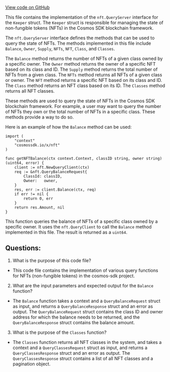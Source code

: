 [View code on GitHub](https://github.com/cosmos/cosmos-sdk/blob/main/x/nft/keeper/grpc_query.go)

This file contains the implementation of the `nft.QueryServer` interface for the `Keeper` struct. The `Keeper` struct is responsible for managing the state of non-fungible tokens (NFTs) in the Cosmos SDK blockchain framework. 

The `nft.QueryServer` interface defines the methods that can be used to query the state of NFTs. The methods implemented in this file include `Balance`, `Owner`, `Supply`, `NFTs`, `NFT`, `Class`, and `Classes`. 

The `Balance` method returns the number of NFTs of a given class owned by a specific owner. The `Owner` method returns the owner of a specific NFT based on its class and ID. The `Supply` method returns the total number of NFTs from a given class. The `NFTs` method returns all NFTs of a given class or owner. The `NFT` method returns a specific NFT based on its class and ID. The `Class` method returns an NFT class based on its ID. The `Classes` method returns all NFT classes.

These methods are used to query the state of NFTs in the Cosmos SDK blockchain framework. For example, a user may want to query the number of NFTs they own or the total number of NFTs in a specific class. These methods provide a way to do so. 

Here is an example of how the `Balance` method can be used:

```
import (
    "context"
    "cosmossdk.io/x/nft"
)

func getNFTBalance(ctx context.Context, classID string, owner string) (uint64, error) {
    client := nft.NewQueryClient(ctx)
    req := &nft.QueryBalanceRequest{
        ClassId: classID,
        Owner:   owner,
    }
    res, err := client.Balance(ctx, req)
    if err != nil {
        return 0, err
    }
    return res.Amount, nil
}
```

This function queries the balance of NFTs of a specific class owned by a specific owner. It uses the `nft.QueryClient` to call the `Balance` method implemented in this file. The result is returned as a `uint64`.
## Questions: 
 1. What is the purpose of this code file?
- This code file contains the implementation of various query functions for NFTs (non-fungible tokens) in the cosmos-sdk project.

2. What are the input parameters and expected output for the `Balance` function?
- The `Balance` function takes a context and a `QueryBalanceRequest` struct as input, and returns a `QueryBalanceResponse` struct and an error as output. The `QueryBalanceRequest` struct contains the class ID and owner address for which the balance needs to be returned, and the `QueryBalanceResponse` struct contains the balance amount.

3. What is the purpose of the `Classes` function?
- The `Classes` function returns all NFT classes in the system, and takes a context and a `QueryClassesRequest` struct as input, and returns a `QueryClassesResponse` struct and an error as output. The `QueryClassesResponse` struct contains a list of all NFT classes and a pagination object.